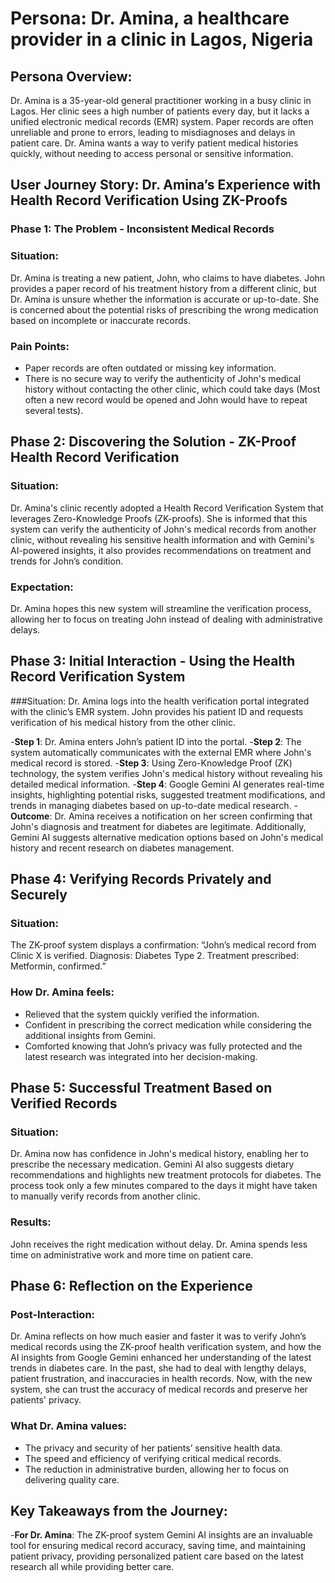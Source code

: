 # Persona: Dr. Amina, a healthcare provider in a clinic in Lagos, Nigeria
## Persona Overview:
Dr. Amina is a 35-year-old general practitioner working in a busy clinic in Lagos. Her clinic sees a high number of patients every day, but it lacks a unified electronic medical records (EMR) system. Paper records are often unreliable and prone to errors, leading to misdiagnoses and delays in patient care. Dr. Amina wants a way to verify patient medical histories quickly, without needing to access personal or sensitive information.

## User Journey Story: Dr. Amina’s Experience with Health Record Verification Using ZK-Proofs
### Phase 1: The Problem - Inconsistent Medical Records
### Situation:
Dr. Amina is treating a new patient, John, who claims to have diabetes. John provides a paper record of his treatment history from a different clinic, but Dr. Amina is unsure whether the information is accurate or up-to-date. She is concerned about the potential risks of prescribing the wrong medication based on incomplete or inaccurate records.

###  Pain Points:
- Paper records are often outdated or missing key information.
- There is no secure way to verify the authenticity of John's medical history without contacting the other clinic, which could take days (Most often a new record would be opened and John would have to repeat several tests).

## Phase 2: Discovering the Solution - ZK-Proof Health Record Verification
### Situation:
Dr. Amina's clinic recently adopted a Health Record Verification System that leverages Zero-Knowledge Proofs (ZK-proofs). She is informed that this system can verify the authenticity of John's medical records from another clinic, without revealing his sensitive health information and with Gemini's AI-powered insights, it also provides recommendations on treatment and trends for John’s condition.

### Expectation:
Dr. Amina hopes this new system will streamline the verification process, allowing her to focus on treating John instead of dealing with administrative delays.

## Phase 3: Initial Interaction - Using the Health Record Verification System
###Situation:
Dr. Amina logs into the health verification portal integrated with the clinic’s EMR system. John provides his patient ID and requests verification of his medical history from the other clinic.

-**Step 1**: Dr. Amina enters John’s patient ID into the portal.
-**Step 2**: The system automatically communicates with the external EMR where John's medical record is stored.
-**Step 3**: Using Zero-Knowledge Proof (ZK) technology, the system verifies John's medical history without revealing his detailed medical information.
-**Step 4**: Google Gemini AI generates real-time insights, highlighting potential risks, suggested treatment modifications, and trends in managing diabetes based on up-to-date medical research.
-**Outcome**: Dr. Amina receives a notification on her screen confirming that John's diagnosis and treatment for diabetes are legitimate. Additionally, Gemini AI suggests alternative medication options based on John's medical history and recent research on diabetes management.

## Phase 4: Verifying Records Privately and Securely
### Situation:
The ZK-proof system displays a confirmation: “John’s medical record from Clinic X is verified. Diagnosis: Diabetes Type 2. Treatment prescribed: Metformin, confirmed.”

### How Dr. Amina feels:
- Relieved that the system quickly verified the information.
- Confident in prescribing the correct medication while considering the additional insights from Gemini.
- Comforted knowing that John’s privacy was fully protected and the latest research was integrated into her decision-making.

## Phase 5: Successful Treatment Based on Verified Records
### Situation:
Dr. Amina now has confidence in John's medical history, enabling her to prescribe the necessary medication. Gemini AI also suggests dietary recommendations and highlights new treatment protocols for diabetes. The process took only a few minutes compared to the days it might have taken to manually verify records from another clinic.

### Results:
John receives the right medication without delay.
Dr. Amina spends less time on administrative work and more time on patient care.

## Phase 6: Reflection on the Experience
### Post-Interaction:
Dr. Amina reflects on how much easier and faster it was to verify John’s medical records using the ZK-proof health verification system, and how the AI insights from Google Gemini enhanced her understanding of the latest trends in diabetes care. In the past, she had to deal with lengthy delays, patient frustration, and inaccuracies in health records. Now, with the new system, she can trust the accuracy of medical records and preserve her patients' privacy.

### What Dr. Amina values:
- The privacy and security of her patients’ sensitive health data.
- The speed and efficiency of verifying critical medical records.
- The reduction in administrative burden, allowing her to focus on delivering quality care.

## Key Takeaways from the Journey:
-**For Dr. Amina**: The ZK-proof system Gemini AI insights are an invaluable tool for ensuring medical record accuracy, saving time, and maintaining patient privacy,  providing personalized patient care based on the latest research all while providing better care.
